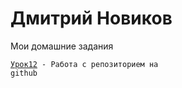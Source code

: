 # Дмитрий Новиков
Мои домашние задания

<code>[Урок12](https://novigatordima.github.io/lesson_12/ "Домашняя работа. Урок 12") - Работа с репозиторием на github
</code>
